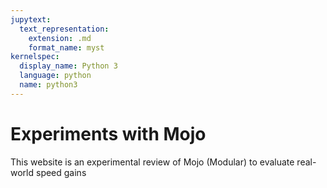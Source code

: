 ```yaml
---
jupytext:
  text_representation:
    extension: .md
    format_name: myst
kernelspec:
  display_name: Python 3
  language: python
  name: python3
---
```


# Experiments with Mojo

This website is an experimental review of Mojo (Modular) to evaluate real-world speed gains

```{tableofcontents}
```

